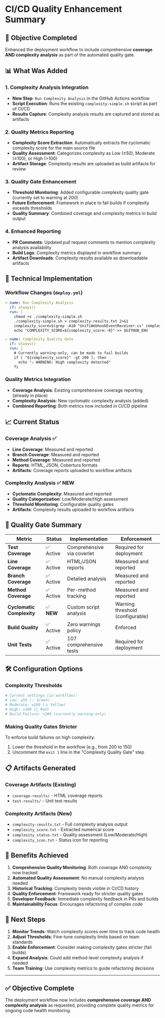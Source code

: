 # CI/CD Quality Enhancement Summary

## 🎯 **Objective Completed**
Enhanced the deployment workflow to include comprehensive **coverage AND complexity analysis** as part of the automated quality gate.

## 📊 **What Was Added**

### **1. Complexity Analysis Integration**
- **New Step**: `Run Complexity Analysis` in the GitHub Actions workflow
- **Script Execution**: Runs the existing `complexity-simple.sh` script as part of CI/CD
- **Results Capture**: Complexity analysis results are captured and stored as artifacts

### **2. Quality Metrics Reporting**
- **Complexity Score Extraction**: Automatically extracts the cyclomatic complexity score for the main source file
- **Quality Assessment**: Categorizes complexity as Low (≤50), Moderate (≤100), or High (>100)
- **Artifact Storage**: Complexity results are uploaded as build artifacts for review

### **3. Quality Gate Enhancement**
- **Threshold Monitoring**: Added configurable complexity quality gate (currently set to warning at 200)
- **Future Enforcement**: Framework in place to fail builds if complexity exceeds thresholds
- **Quality Summary**: Combined coverage and complexity metrics in build output

### **4. Enhanced Reporting**
- **PR Comments**: Updated pull request comments to mention complexity analysis availability
- **Build Logs**: Complexity metrics displayed in workflow summary
- **Artifact Downloads**: Complexity results available as downloadable artifacts

## 🔧 **Technical Implementation**

### **Workflow Changes (`deploy.yml`)**
```yaml
- name: Run Complexity Analysis
  if: always()
  run: |
    chmod +x ./complexity-simple.sh
    ./complexity-simple.sh > complexity-results.txt 2>&1
    complexity_score=$(grep -A10 "UnifiWebhookEventReceiver.cs" complexity-results.txt | grep "Total complexity:" | grep -o '[0-9]\+' | head -1)
    echo "COMPLEXITY_SCORE=${complexity_score:-0}" >> $GITHUB_ENV

- name: Complexity Quality Gate
  if: always()
  run: |
    # Currently warning-only, can be made to fail builds
    if [ "${complexity_score}" -gt 200 ]; then
      echo "⚠️ WARNING: High complexity detected"
    fi
```

### **Quality Metrics Integration**
- **Coverage Analysis**: Existing comprehensive coverage reporting (already in place)
- **Complexity Analysis**: New cyclomatic complexity analysis (added)
- **Combined Reporting**: Both metrics now included in CI/CD pipeline

## 📈 **Current Status**

### **Coverage Analysis** ✅
- **Line Coverage**: Measured and reported
- **Branch Coverage**: Measured and reported  
- **Method Coverage**: Measured and reported
- **Reports**: HTML, JSON, Cobertura formats
- **Artifacts**: Coverage reports uploaded to workflow artifacts

### **Complexity Analysis** ✅ **NEW**
- **Cyclomatic Complexity**: Measured and reported
- **Quality Categorization**: Low/Moderate/High assessment
- **Threshold Monitoring**: Configurable quality gates
- **Artifacts**: Complexity results uploaded to workflow artifacts

## 🎯 **Quality Gate Summary**

| Metric | Status | Implementation | Enforcement |
|--------|--------|----------------|------------|
| **Test Coverage** | ✅ Active | Comprehensive via coverlet | Required for deployment |
| **Line Coverage** | ✅ Active | HTML/JSON reports | Measured and reported |
| **Branch Coverage** | ✅ Active | Detailed analysis | Measured and reported |
| **Method Coverage** | ✅ Active | Per-method tracking | Measured and reported |
| **Cyclomatic Complexity** | ✅ **NEW** | Custom script analysis | Warning threshold (configurable) |
| **Build Quality** | ✅ Active | Zero warnings policy | Enforced |
| **Unit Tests** | ✅ Active | 107 comprehensive tests | Required for deployment |

## 🛠️ **Configuration Options**

### **Complexity Thresholds**
```bash
# Current settings (in workflow):
# Low: ≤50 (✅ Green)
# Moderate: ≤100 (⚠️ Yellow) 
# High: >100 (🔴 Red)
# Build Failure: >200 (currently warning-only)
```

### **Making Quality Gates Stricter**
To enforce build failures on high complexity:
1. Lower the threshold in the workflow (e.g., from 200 to 150)
2. Uncomment the `exit 1` line in the "Complexity Quality Gate" step

## 📋 **Artifacts Generated**

### **Coverage Artifacts** (Existing)
- `coverage-results/` - HTML coverage reports
- `test-results/` - Unit test results

### **Complexity Artifacts** (New)
- `complexity-results.txt` - Full complexity analysis output
- `complexity_score.txt` - Extracted numerical score
- `complexity_status.txt` - Quality assessment (Low/Moderate/High)
- `complexity_icon.txt` - Status icon for reporting

## 🚀 **Benefits Achieved**

1. **Comprehensive Quality Monitoring**: Both coverage AND complexity now tracked
2. **Automated Quality Assessment**: No manual complexity analysis needed
3. **Historical Tracking**: Complexity trends visible in CI/CD history
4. **Quality Enforcement**: Framework ready for stricter quality gates
5. **Developer Feedback**: Immediate complexity feedback in PRs and builds
6. **Maintainability Focus**: Encourages refactoring of complex code

## 🔄 **Next Steps**

1. **Monitor Trends**: Watch complexity scores over time to track code health
2. **Adjust Thresholds**: Fine-tune complexity limits based on team standards
3. **Enable Enforcement**: Consider making complexity gates stricter (fail builds)
4. **Expand Analysis**: Could add method-level complexity analysis if needed
5. **Team Training**: Use complexity metrics to guide refactoring decisions

---

## ✅ **Objective Complete**
The deployment workflow now includes **comprehensive coverage AND complexity analysis** as requested, providing complete quality metrics for ongoing code health monitoring.
